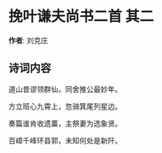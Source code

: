 # 挽叶谦夫尚书二首  其二

**作者**: 刘克庄

## 诗词内容

道山昔谬领群仙，同舍推公最妙年。

方立班心九霄上，忽骑箕尾列星边。

奏篇谁肯收遗藁，主祭妻为选象贤。

百嶂千峰环县郭，未知何处是新阡。

